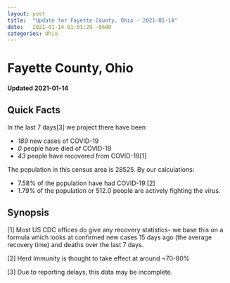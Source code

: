 ```yaml
---
layout: post
title:  "Update for Fayette County, Ohio - 2021-01-14"
date:   2021-01-14 01:01:29 -0600
categories: Ohio
---
```


# Fayette County, Ohio
#### Updated 2021-01-14

## Quick Facts

In the last 7 days[3] we project there have been
- *189* new cases of COVID-19
- *0* people have died of COVID-19
- *43* people have recovered from COVID-19[1]

The population in this census area is 28525. By our calculations:
- 7.58% of the population have had COVID-19.[2]
- 1.79% of the population or 512.0 people are actively fighting the virus.

## Synopsis




[1] Most US CDC offices do give any recovery statistics- we base this on a formula which looks at confirmed new cases
15 days ago (the average recovery time) and deaths over the last 7 days.

[2] Herd Immunity is thought to take effect at around ~70-80%

[3] Due to reporting delays, this data may be incomplete.
 
    